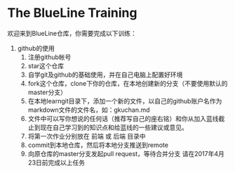 # The BlueLine Training

欢迎来到BlueLine仓库，你需要完成以下训练：

1. github的使用
    1. 注册github帐号
    2. star这个仓库
    3. 自学git及github的基础使用，并在自己电脑上配置好环境
    4. fork这个仓库，clone下你的仓库，在本地创建新的分支（不要使用默认的master分支）
    5. 在本地learngit目录下，添加一个新的文件，以自己的github账户名作为markdown文件的文件名，如：gkuchan.md
    6. 文件中可以写你想说的任何话（推荐写自己的座右铭）和你从加入蓝线截止到现在自己学习到的知识点和给蓝线的一些建议或意见。
    7. 将第一次作业分别放在 前端 或 后端 目录中
    8. commit到本地仓库，然后将本地分支推送到remote
    9. 向原仓库的master分支发起pull request，等待合并分支
请在2017年4月23日前完成以上任务
    
